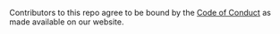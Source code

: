 Contributors to this repo agree to be bound by the [Code of Conduct](https://elementary.io/code-of-conduct) as made available on our website.

